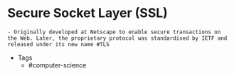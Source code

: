 # Secure Socket Layer (SSL)
	- Originally developed at Netscape to enable secure transactions on the Web. Later, the proprietary protocol was standardised by IETF and released under its new name #TLS
- Tags
	- #computer-science